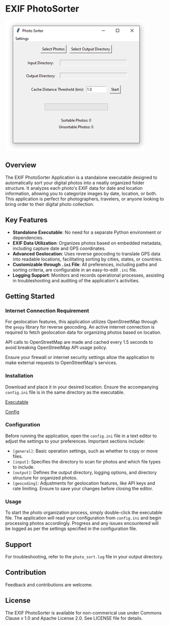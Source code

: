 
# EXIF PhotoSorter

![PhotoSorter](PhotoSorter.PNG?raw=true "PhotoSorter")

## Overview
The EXIF PhotoSorter Application is a standalone executable designed to automatically sort your digital photos into a neatly organized folder structure. It analyzes each photo's EXIF data for date and location information, allowing you to categorize images by date, location, or both. This application is perfect for photographers, travelers, or anyone looking to bring order to their digital photo collection.

## Key Features
- **Standalone Executable**: No need for a separate Python environment or dependencies.
- **EXIF Data Utilization**: Organizes photos based on embedded metadata, including capture date and GPS coordinates.
- **Advanced Geolocation**: Uses reverse geocoding to translate GPS data into readable locations, facilitating sorting by cities, states, or countries.
- **Customizable through `.ini` File**: All preferences, including paths and sorting criteria, are configurable in an easy-to-edit `.ini` file.
- **Logging Support**: Monitors and records operational processes, assisting in troubleshooting and auditing of the application's activities.

## Getting Started

### Internet Connection Requirement

For geolocation features, this application utilizes OpenStreetMap through the `geopy` library for reverse geocoding. An active internet connection is required to fetch geolocation data for organizing photos based on location.

API calls to OpenStreetMap are made and cached every 1.5 seconds to avoid breaking OpenStreetMap API usage policy.


Ensure your firewall or internet security settings allow the application to make external requests to OpenStreetMap's services.

### Installation
Download and place it in your desired location. Ensure the accompanying `config.ini` file is in the same directory as the executable.

[Executable](ExifPhotoSorter%20v1.0.1.exe "download")

[Config](config.ini "download")

### Configuration
Before running the application, open the `config.ini` file in a text editor to adjust the settings to your preferences. Important sections include:
- `[general]`: Basic operation settings, such as whether to copy or move files.
- `[input]`: Specifies the directory to scan for photos and which file types to include.
- `[output]`: Defines the output directory, logging options, and directory structure for organized photos.
- `[geocoding]`: Adjustments for geolocation features, like API keys and rate limiting.
Ensure to save your changes before closing the editor.

### Usage
To start the photo organization process, simply double-click the executable file. The application will read your configuration from `config.ini` and begin processing photos accordingly. Progress and any issues encountered will be logged as per the settings specified in the configuration file.

## Support
For troubleshooting, refer to the `photo_sort.log` file in your output directory.

## Contribution
Feedback and contributions are welcome.

## License
The EXIF PhotoSorter is available for non-commerical use under Commons Clause v 1.0 and Apache License 2.0. See LICENSE file for details.
